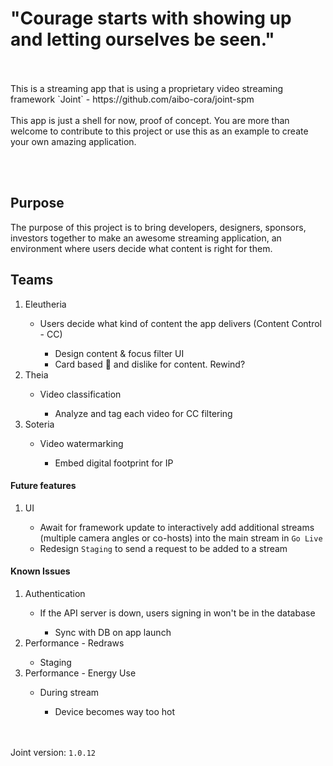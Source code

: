 # "Courage starts with showing up and letting ourselves be seen."
<br>
<br>
    This is a streaming app that is using a proprietary video streaming framework `Joint` - https://github.com/aibo-cora/joint-spm
<br>
<br>
This app is just a shell for now, proof of concept. You are more than welcome to contribute to this project or use this as an example to create your own amazing application.

<br><br>
<h2> Purpose </h2>
The purpose of this project is to bring developers, designers, sponsors, investors together to make an awesome streaming application, an environment where users decide what content is right for them.

<h2> Teams </h2>
<ol>  
 <li> Eleutheria </li>
    <ul> 
        <li> Users decide what kind of content the app delivers (Content Control - CC) </li>
            <ul>
                <li> Design content & focus filter UI </li>
                <li> Card based 􀉿 and dislike for content. Rewind? </li>
            </ul>
    </ul>
 <li> Theia </li> 
    <ul> 
        <li> Video classification </li>
            <ul>
                <li> Analyze and tag each video for CC filtering </li>
            </ul>
    </ul> 
 <li> Soteria </li> 
    <ul> 
        <li> Video watermarking </li>
            <ul>
                <li> Embed digital footprint for IP </li>
            </ul>
    </ul> 
</ol>  

<h4> Future features </h4>
<ol>  
 <li> UI </li>
    <ul> 
        <li> Await for framework update to interactively add additional streams (multiple camera angles or co-hosts) into the main stream in <code>Go Live</code> </li>
        <li> Redesign <code>Staging</code> to send a request to be added to a stream </li>
    </ul>
</ol> 

<h4> Known Issues </h4>
<ol>  
 <li> Authentication </li>
    <ul> 
        <li> If the API server is down, users signing in won't be in the database </li>
            <ul>
                <li> Sync with DB on app launch </li>
            </ul>
    </ul>
 <li> Performance - Redraws </li>
    <ul> 
        <li> Staging </li>
    </ul> 
 <li> Performance - Energy Use </li>
    <ul> 
        <li> During stream </li>
            <ul>
                <li> Device becomes way too hot </li>
            </ul>
    </ul> 
</ol> 
<br><br>
Joint version: <code>1.0.12</code>

